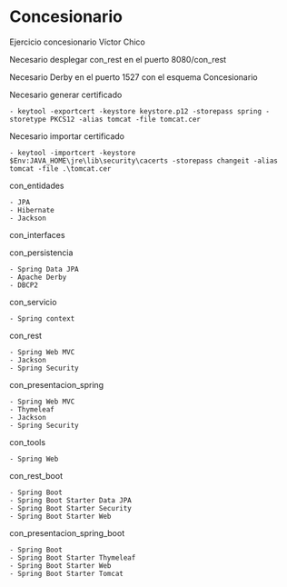 # Concesionario
Ejercicio concesionario Víctor Chico

Necesario desplegar con_rest en el puerto 8080/con_rest

Necesario Derby en el puerto 1527 con el esquema Concesionario

Necesario generar certificado 

    - keytool -exportcert -keystore keystore.p12 -storepass spring -storetype PKCS12 -alias tomcat -file tomcat.cer
    
Necesario importar certificado
    
    - keytool -importcert -keystore $Env:JAVA_HOME\jre\lib\security\cacerts -storepass changeit -alias tomcat -file .\tomcat.cer




con_entidades

    - JPA
    - Hibernate
    - Jackson
    
con_interfaces


con_persistencia

    - Spring Data JPA
    - Apache Derby
    - DBCP2
    
    
con_servicio

    - Spring context
    
    
con_rest

    - Spring Web MVC
    - Jackson
    - Spring Security
    
    
con_presentacion_spring

    - Spring Web MVC
    - Thymeleaf
    - Jackson
    - Spring Security

con_tools

    - Spring Web
    
con_rest_boot

    - Spring Boot
    - Spring Boot Starter Data JPA
    - Spring Boot Starter Security
    - Spring Boot Starter Web
    
con_presentacion_spring_boot

    - Spring Boot
    - Spring Boot Starter Thymeleaf
    - Spring Boot Starter Web
    - Spring Boot Starter Tomcat
